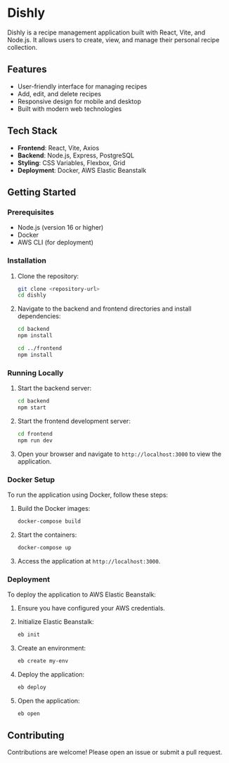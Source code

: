 # Dishly

Dishly is a recipe management application built with React, Vite, and Node.js. It allows users to create, view, and manage their personal recipe collection.

## Features

- User-friendly interface for managing recipes
- Add, edit, and delete recipes
- Responsive design for mobile and desktop
- Built with modern web technologies

## Tech Stack

- **Frontend**: React, Vite, Axios
- **Backend**: Node.js, Express, PostgreSQL
- **Styling**: CSS Variables, Flexbox, Grid
- **Deployment**: Docker, AWS Elastic Beanstalk

## Getting Started

### Prerequisites

- Node.js (version 16 or higher)
- Docker
- AWS CLI (for deployment)

### Installation

1. Clone the repository:

   ```bash
   git clone <repository-url>
   cd dishly
   ```

2. Navigate to the backend and frontend directories and install dependencies:

   ```bash
   cd backend
   npm install

   cd ../frontend
   npm install
   ```

### Running Locally

1. Start the backend server:

   ```bash
   cd backend
   npm start
   ```

2. Start the frontend development server:

   ```bash
   cd frontend
   npm run dev
   ```

3. Open your browser and navigate to `http://localhost:3000` to view the application.

### Docker Setup

To run the application using Docker, follow these steps:

1. Build the Docker images:

   ```bash
   docker-compose build
   ```

2. Start the containers:

   ```bash
   docker-compose up
   ```

3. Access the application at `http://localhost:3000`.

### Deployment

To deploy the application to AWS Elastic Beanstalk:

1. Ensure you have configured your AWS credentials.
2. Initialize Elastic Beanstalk:

   ```bash
   eb init
   ```

3. Create an environment:

   ```bash
   eb create my-env
   ```

4. Deploy the application:

   ```bash
   eb deploy
   ```

5. Open the application:

   ```bash
   eb open
   ```

## Contributing

Contributions are welcome! Please open an issue or submit a pull request.


